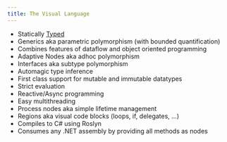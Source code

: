 ```yaml
---
title: The Visual Language
---
```


* Statically <a href="http://vvvv.org" target="_blank">Typed</a>
* Generics aka parametric polymorphism (with bounded quantification)
* Combines features of dataflow and object oriented programming
* Adaptive Nodes aka adhoc polymorphism
* Interfaces aka subtype polymorphism
* Automagic type inference
* First class support for mutable and immutable datatypes
* Strict evaluation
* Reactive/Async programming
* Easy multithreading
* Process nodes aka simple lifetime management
* Regions aka visual code blocks (loops, if, delegates, ...)
* Compiles to C# using Roslyn
* Consumes any .NET assembly by providing all methods as nodes
